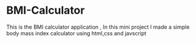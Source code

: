# BMI-Calculator
This is the BMI calculator application , In this mini project I made a simple body mass index calculator using html,css and javscript
